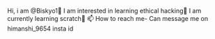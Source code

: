 Hi, i am @Biskyo1👋
I am interested in learning ethical hacking👀
I am currently learning scratch🌱
 📫 How to reach me- Can message me on himanshi_9654 insta id

<!---
Bisky01/Bisky01 is a ✨ special ✨ repository because its `README.md` (this file) appears on your GitHub profile.
You can click the Preview link to take a look at your changes.
--->
